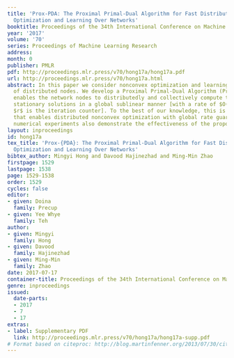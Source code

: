 ```yaml
---
title: 'Prox-PDA: The Proximal Primal-Dual Algorithm for Fast Distributed Nonconvex
  Optimization and Learning Over Networks'
booktitle: Proceedings of the 34th International Conference on Machine Learning
year: '2017'
volume: '70'
series: Proceedings of Machine Learning Research
address: 
month: 0
publisher: PMLR
pdf: http://proceedings.mlr.press/v70/hong17a/hong17a.pdf
url: http://proceedings.mlr.press/v70/hong17a.html
abstract: In this paper we consider nonconvex optimization and learning over a network
  of distributed nodes. We develop a Proximal Primal-Dual Algorithm (Prox-PDA), which
  enables the network nodes to distributedly and collectively compute the set of first-order
  stationary solutions in a global sublinear manner [with a rate of $O(1/r)$, where
  $r$ is the iteration counter]. To the best of our knowledge, this is the first algorithm
  that enables distributed nonconvex optimization with global rate guarantees. Our
  numerical experiments also demonstrate the effectiveness of the proposed algorithm.
layout: inproceedings
id: hong17a
tex_title: 'Prox-{PDA}: The Proximal Primal-Dual Algorithm for Fast Distributed Nonconvex
  Optimization and Learning Over Networks'
bibtex_author: Mingyi Hong and Davood Hajinezhad and Ming-Min Zhao
firstpage: 1529
lastpage: 1538
page: 1529-1538
order: 1529
cycles: false
editor:
- given: Doina
  family: Precup
- given: Yee Whye
  family: Teh
author:
- given: Mingyi
  family: Hong
- given: Davood
  family: Hajinezhad
- given: Ming-Min
  family: Zhao
date: 2017-07-17
container-title: Proceedings of the 34th International Conference on Machine Learning
genre: inproceedings
issued:
  date-parts:
  - 2017
  - 7
  - 17
extras:
- label: Supplementary PDF
  link: http://proceedings.mlr.press/v70/hong17a/hong17a-supp.pdf
# Format based on citeproc: http://blog.martinfenner.org/2013/07/30/citeproc-yaml-for-bibliographies/
---
```

